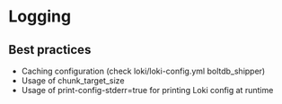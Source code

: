 # Logging
## Best practices
* Caching configuration (check loki/loki-config.yml boltdb_shipper)
* Usage of chunk_target_size
* Usage of print-config-stderr=true for printing Loki config at runtime
